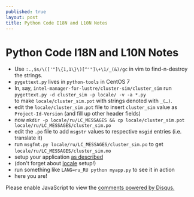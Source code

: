 ```yaml
---
published: true
layout: post
title: Python Code I18N and L10N Notes
---
```

# Python Code I18N and L10N Notes

- Use `:.,$s/\(['"]\{1,1\}\)[^'"]\+\1/_(&)/gc` in vim to find-n-destroy the strings.
- `pygettext.py` lives in `python-tools` in CentOS 7
- In, say, `intel-manager-for-lustre/cluster-sim/cluster_sim` run  
`pygettext.py -d cluster_sim -p locale/ -v -a *.py`  
to make `locale/cluster_sim.pot` with strings denoted with `_(…)`.
- edit the `locale/cluster_sim.pot` file to insert `cluster_sim` value as `Project-Id-Version` (and fill up other header fields)
- now `mkdir -p locale/ru/LC_MESSAGES && cp locale/cluster_sim.pot locale/ru/LC_MESSAGES/cluster_sim.po`
- edit the `.po` file to add `msgstr` values to respective `msgid` entries (i.e. translate it)
- run `msgfmt.py locale/ru/LC_MESSAGES/cluster_sim.po` to get `locale/ru/LC_MESSAGES/cluster_sim.mo`
- setup your application [as described](https://docs.python.org/2/library/gettext.html)
- (don't forget about [locale](https://docs.python.org/2/library/locale.html) setup!)
- run something like `LANG=ru_RU python myapp.py` to see it in action
- here you are!

<div id="disqus_thread"></div>
<script>

/**
*  RECOMMENDED CONFIGURATION VARIABLES: EDIT AND UNCOMMENT THE SECTION BELOW TO INSERT DYNAMIC VALUES FROM YOUR PLATFORM OR CMS.
*  LEARN WHY DEFINING THESE VARIABLES IS IMPORTANT: https://disqus.com/admin/universalcode/#configuration-variables*/
/*
var disqus_config = function () {
this.page.url = PAGE_URL;  // Replace PAGE_URL with your page's canonical URL variable
this.page.identifier = PAGE_IDENTIFIER; // Replace PAGE_IDENTIFIER with your page's unique identifier variable
};
*/
(function() { // DON'T EDIT BELOW THIS LINE
var d = document, s = d.createElement('script');
s.src = '//jn0.disqus.com/embed.js';
s.setAttribute('data-timestamp', +new Date());
(d.head || d.body).appendChild(s);
})();
</script>
<noscript>Please enable JavaScript to view the <a href="https://disqus.com/?ref_noscript">comments powered by Disqus.</a></noscript>
